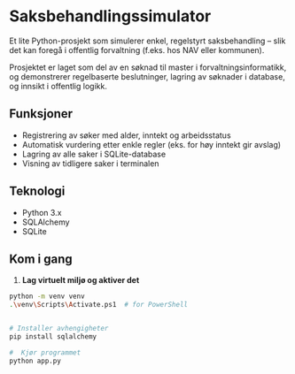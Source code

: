 # Saksbehandlingssimulator

Et lite Python-prosjekt som simulerer enkel, regelstyrt saksbehandling – slik det kan foregå i offentlig forvaltning (f.eks. hos NAV eller kommunen). 

Prosjektet er laget som del av en søknad til master i forvaltningsinformatikk, og demonstrerer regelbaserte beslutninger, lagring av søknader i database, og innsikt i offentlig logikk.

## Funksjoner

- Registrering av søker med alder, inntekt og arbeidsstatus
- Automatisk vurdering etter enkle regler (eks. for høy inntekt gir avslag)
- Lagring av alle saker i SQLite-database
- Visning av tidligere saker i terminalen

## Teknologi

- Python 3.x
- SQLAlchemy
- SQLite

## Kom i gang

1. **Lag virtuelt miljø og aktiver det**

```bash
python -m venv venv
.\venv\Scripts\Activate.ps1  # for PowerShell


# Installer avhengigheter
pip install sqlalchemy

#  Kjør programmet
python app.py

